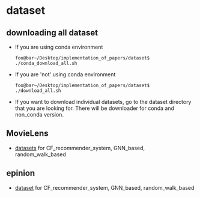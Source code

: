# dataset

## downloading all dataset
- If you are using conda environment 
	```console
	foo@bar~/Desktop/implementation_of_papers/dataset$ ./conda_download_all.sh
	```
- If you are 'not' using conda environment 
	```console
	foo@bar~/Desktop/implementation_of_papers/dataset$ ./download_all.sh
	```
- If you want to download individual datasets, go to the dataset directory that you are looking for. There will be downloader for conda and non_conda version.

## MovieLens
- [datasets](https://grouplens.org/datasets/movielens/) for CF_recommender_system, GNN_based, random_walk_based 

## epinion
- [dataset](http://www.trustlet.org/epinions.html) for CF_recommender_system, GNN_based, random_walk_based 
